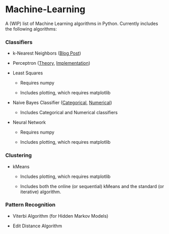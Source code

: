 # Machine-Learning

A (WIP) list of Machine Learning algorithms in Python. Currently includes the following algorithms:

### Classifiers

* k-Nearest Neighbors ([Blog Post](https://algorithmsandstuff.wordpress.com/2016/12/25/k-nearest-neighbors/))
 
* Perceptron ([Theory](https://algorithmsandstuff.wordpress.com/2017/01/05/perceptron-theory/), [Implementation](https://algorithmsandstuff.wordpress.com/2017/02/05/perceptron-implementation/))
 
* Least Squares
 
  * Requires numpy
  
  * Includes plotting, which requires matplotlib

* Naive Bayes Classifier ([Categorical](https://algorithmsandstuff.wordpress.com/2016/12/09/naive-categorical-bayes-classifier-intro/), [Numerical](https://algorithmsandstuff.wordpress.com/2016/12/17/naive-numerical-bayes-classifier-introduction/))
  
  * Includes Categorical and Numerical classifiers

* Neural Network
 
  * Requires numpy
  
  * Includes plotting, which requires matplotlib

### Clustering

* kMeans
  
  * Includes plotting, which requires matplotlib
  
  * Includes both the online (or sequential) kMeans and the standard (or iterative) algorithm.

### Pattern Recognition

* Viterbi Algorithm (for Hidden Markov Models)

* Edit Distance Algorithm
